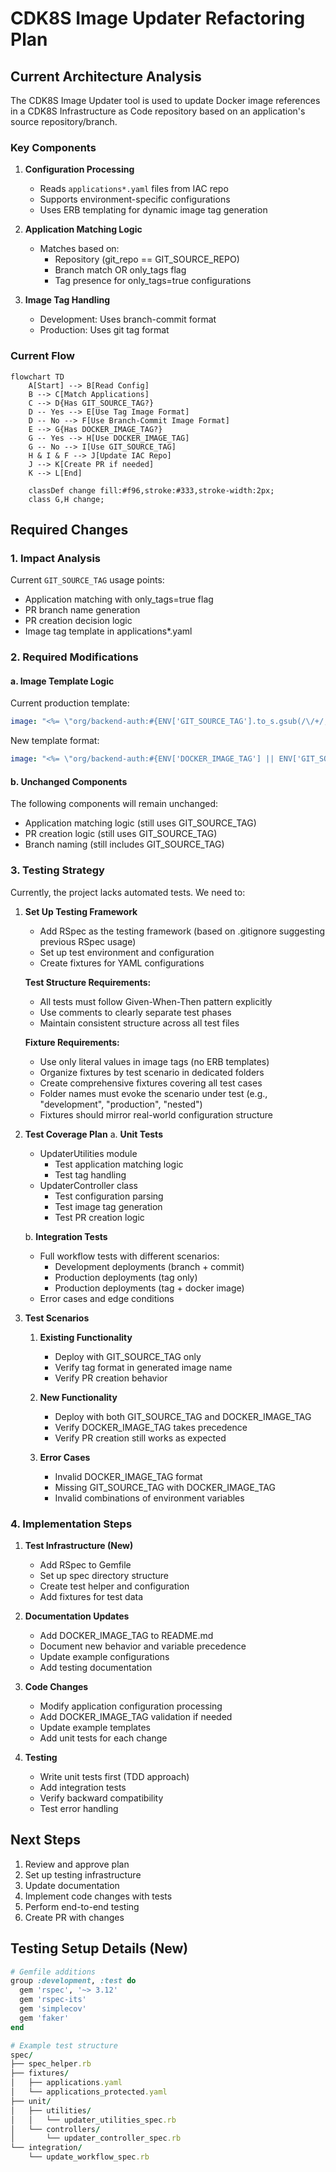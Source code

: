# CDK8S Image Updater Refactoring Plan

## Current Architecture Analysis

The CDK8S Image Updater tool is used to update Docker image references in a CDK8S Infrastructure as Code repository based on an application's source repository/branch.

### Key Components

1. **Configuration Processing**
   - Reads `applications*.yaml` files from IAC repo
   - Supports environment-specific configurations
   - Uses ERB templating for dynamic image tag generation

2. **Application Matching Logic**
   - Matches based on:
     - Repository (git_repo == GIT_SOURCE_REPO)
     - Branch match OR only_tags flag
     - Tag presence for only_tags=true configurations

3. **Image Tag Handling**
   - Development: Uses branch-commit format
   - Production: Uses git tag format

### Current Flow

```mermaid
flowchart TD
    A[Start] --> B[Read Config]
    B --> C[Match Applications]
    C --> D{Has GIT_SOURCE_TAG?}
    D -- Yes --> E[Use Tag Image Format]
    D -- No --> F[Use Branch-Commit Image Format]
    E --> G{Has DOCKER_IMAGE_TAG?}
    G -- Yes --> H[Use DOCKER_IMAGE_TAG]
    G -- No --> I[Use GIT_SOURCE_TAG]
    H & I & F --> J[Update IAC Repo]
    J --> K[Create PR if needed]
    K --> L[End]

    classDef change fill:#f96,stroke:#333,stroke-width:2px;
    class G,H change;
```

## Required Changes

### 1. Impact Analysis

Current `GIT_SOURCE_TAG` usage points:
- Application matching with only_tags=true flag
- PR branch name generation
- PR creation decision logic
- Image tag template in applications*.yaml

### 2. Required Modifications

#### a. Image Template Logic

Current production template:
```yaml
image: "<%= \"org/backend-auth:#{ENV['GIT_SOURCE_TAG'].to_s.gsub(/\/+/, '-')}\" %>"
```

New template format:
```yaml
image: "<%= \"org/backend-auth:#{ENV['DOCKER_IMAGE_TAG'] || ENV['GIT_SOURCE_TAG'].to_s.gsub(/\/+/, '-')}\" %>"
```

#### b. Unchanged Components
The following components will remain unchanged:
- Application matching logic (still uses GIT_SOURCE_TAG)
- PR creation logic (still uses GIT_SOURCE_TAG)
- Branch naming (still includes GIT_SOURCE_TAG)

### 3. Testing Strategy

Currently, the project lacks automated tests. We need to:

1. **Set Up Testing Framework**
   - Add RSpec as the testing framework (based on .gitignore suggesting previous RSpec usage)
   - Set up test environment and configuration
   - Create fixtures for YAML configurations
   
   **Test Structure Requirements:**
   - All tests must follow Given-When-Then pattern explicitly
   - Use comments to clearly separate test phases
   - Maintain consistent structure across all test files
   
   **Fixture Requirements:**
   - Use only literal values in image tags (no ERB templates)
   - Organize fixtures by test scenario in dedicated folders
   - Create comprehensive fixtures covering all test cases
   - Folder names must evoke the scenario under test (e.g., "development", "production", "nested")
   - Fixtures should mirror real-world configuration structure

2. **Test Coverage Plan**
   a. **Unit Tests**
      - UpdaterUtilities module
        - Test application matching logic
        - Test tag handling
      - UpdaterController class
        - Test configuration parsing
        - Test image tag generation
        - Test PR creation logic
   
   b. **Integration Tests**
      - Full workflow tests with different scenarios:
        - Development deployments (branch + commit)
        - Production deployments (tag only)
        - Production deployments (tag + docker image)
      - Error cases and edge conditions

3. **Test Scenarios**
   1. **Existing Functionality**
      - Deploy with GIT_SOURCE_TAG only
      - Verify tag format in generated image name
      - Verify PR creation behavior

   2. **New Functionality**
      - Deploy with both GIT_SOURCE_TAG and DOCKER_IMAGE_TAG
      - Verify DOCKER_IMAGE_TAG takes precedence
      - Verify PR creation still works as expected

   3. **Error Cases**
      - Invalid DOCKER_IMAGE_TAG format
      - Missing GIT_SOURCE_TAG with DOCKER_IMAGE_TAG
      - Invalid combinations of environment variables

### 4. Implementation Steps

1. **Test Infrastructure (New)**
   - Add RSpec to Gemfile
   - Set up spec directory structure
   - Create test helper and configuration
   - Add fixtures for test data

2. **Documentation Updates**
   - Add DOCKER_IMAGE_TAG to README.md
   - Document new behavior and variable precedence
   - Update example configurations
   - Add testing documentation

3. **Code Changes**
   - Modify application configuration processing
   - Add DOCKER_IMAGE_TAG validation if needed
   - Update example templates
   - Add unit tests for each change

4. **Testing**
   - Write unit tests first (TDD approach)
   - Add integration tests
   - Verify backward compatibility
   - Test error handling

## Next Steps

1. Review and approve plan
2. Set up testing infrastructure
3. Update documentation
4. Implement code changes with tests
5. Perform end-to-end testing
6. Create PR with changes

## Testing Setup Details (New)

```ruby
# Gemfile additions
group :development, :test do
  gem 'rspec', '~> 3.12'
  gem 'rspec-its'
  gem 'simplecov'
  gem 'faker'
end

# Example test structure
spec/
├── spec_helper.rb
├── fixtures/
│   ├── applications.yaml
│   └── applications_protected.yaml
├── unit/
│   ├── utilities/
│   │   └── updater_utilities_spec.rb
│   └── controllers/
│       └── updater_controller_spec.rb
└── integration/
    └── update_workflow_spec.rb
